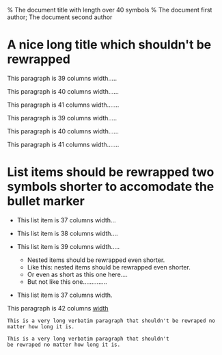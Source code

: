 % The document title with length over 40 symbols
% The document first author; The document second author

A nice long title which shouldn't be rewrapped
==============================================

This paragraph is 39 columns width.....

This paragraph is 40 columns width......

This paragraph is 41 columns width.......

This paragraph is 39 columns
width.....

This paragraph is 40 columns
width......

This paragraph is 41 columns
width.......


# List items should be rewrapped two symbols shorter to accomodate the bullet marker

* This list item is 37 columns width...
* This list item is 38 columns width....
* This list item is 39 columns width.....
  * Nested items should be rewrapped even shorter.
  * Like this: nested items should be
    rewrapped even shorter.
  * Or even as short as this one here....
  * But not like this one..............

* This list item is 37 columns width.

This paragraph is 42 columns [width][link]

    This is a very long verbatim paragraph that shouldn't be rewraped no matter how long it is.

```
This is a very long verbatim paragraph that shouldn't
be rewraped no matter how long it is.
```

[link]: https://example.com/sooooooooooooooooooooooooooooooooooooooooooooooooooooooooooooo/long
